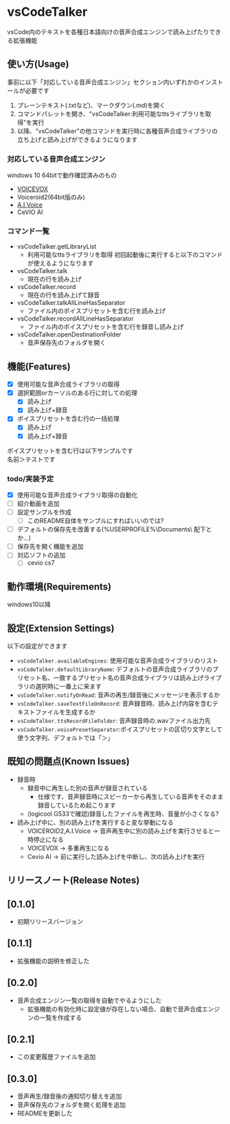 # vsCodeTalker

vsCode内のテキストを各種日本語向けの音声合成エンジンで読み上げたりできる拡張機能

## 使い方(Usage)
事前に以下「対応している音声合成エンジン」セクション内いずれかのインストールが必要です
1. プレーンテキスト(.txtなど)、マークダウン(.md)を開く
2. コマンドパレットを開き、"vsCodeTalker:利用可能なttsライブラリを取得"を実行
3. 以降、"vsCodeTalker"の他コマンドを実行時に各種音声合成ライブラリの立ち上げと読み上げができるようになります

### 対応している音声合成エンジン
windows 10 64bitで動作確認済みのもの
* [VOICEVOX](https://voicevox.hiroshiba.jp)
* Voiceroid2(64bit版のみ)
* [A.I.Voice](https://aivoice.jp/)
* CeVIO AI

### コマンド一覧
* vsCodeTalker.getLibraryList 
  * 利用可能なttsライブラリを取得 初回起動後に実行すると以下のコマンドが使えるようになります
* vsCodeTalker.talk
  * 現在の行を読み上げ
* vsCodeTalker.record
  * 現在の行を読み上げて録音
* vsCodeTalker.talkAllLineHasSeparator
  * ファイル内のボイスプリセットを含む行を読み上げ
* vsCodeTalker.recordAllLineHasSeparator
  * ファイル内のボイスプリセットを含む行を録音し読み上げ
* vsCodeTalker.openDestinationFolder
  * 音声保存先のフォルダを開く
## 機能(Features)

 - [x] 使用可能な音声合成ライブラリの取得
 - [x] 選択範囲orカーソルのある行に対しての処理
   - [x] 読み上げ
   - [x] 読み上げ+録音
 - [x] ボイスプリセットを含む行の一括処理
   - [x] 読み上げ
   - [x] 読み上げ+録音

ボイスプリセットを含む行は以下サンプルです  
名前＞テストです

### todo/実装予定

 - [x] 使用可能な音声合成ライブラリ取得の自動化
 - [ ] 紹介動画を追加
 - [ ] 設定サンプルを作成
   - [ ] このREADME自体をサンプルにすればいいのでは?
 - [ ] デフォルトの保存先を改善する(%USERPROFILE%\\Documents\\ 配下とか…)
 - [ ] 保存先を開く機能を追加
 - [ ] 対応ソフトの追加
   - [ ] cevio cs7
## 動作環境(Requirements)

windows10以降
## 設定(Extension Settings)

以下の設定ができます
* `vsCodeTalker.availableEngines`: 使用可能な音声合成ライブラリのリスト
* `vsCodeTalker.defaultLibraryName`: デフォルトの音声合成ライブラリのプリセット名、一致するプリセット名の音声合成ライブラリは読み上げライブラリの選択時に一番上に来ます
* `vsCodeTalker.notifyOnRead`: 音声の再生/録音後にメッセージを表示するか
* `vsCodeTalker.saveTextFileOnRecord`: 音声録音時、読み上げ内容を含むテキストファイルを生成するか
* `vsCodeTalker.ttsRecordFileFolder`: 音声録音時の.wavファイル出力先
* `vsCodeTalker.voicePresetSeparator`:ボイスプリセットの区切り文字として使う文字列、デフォルトでは「＞」
## 既知の問題点(Known Issues)

* 録音時
  * 録音中に再生した別の音声が録音されている
    * 仕様です、音声録音時にスピーカーから再生している音声をそのまま録音しているため起こります
  * (logicool G533で確認)録音したファイルを再生時、音量が小さくなる?
* 読み上げ中に、別の読み上げを実行すると変な挙動になる
  * VOICEROID2,A.I.Voice → 音声再生中に別の読み上げを実行させると一時停止になる
  * VOICEVOX → 多重再生になる
  * Cevio AI → 前に実行した読み上げを中断し、次の読み上げを実行

## リリースノート(Release Notes)

## [0.1.0]

 - 初期リリースバージョン

## [0.1.1]

 - 拡張機能の説明を修正した

## [0.2.0]

 - 音声合成エンジン一覧の取得を自動でやるようにした
   - 拡張機能の有効化時に設定値が存在しない場合、自動で音声合成エンジンの一覧を作成する

## [0.2.1]

 - この変更履歴ファイルを追加

## [0.3.0]

 - 音声再生/録音後の通知切り替えを追加
 - 音声保存先のフォルダを開く処理を追加
 - READMEを更新した